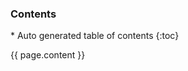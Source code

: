  <div class="panel panel-default" id="toc_panel">
    <div class="panel-heading">
      <h3 class="panel-title nocount">
        Contents
      </h3>
    </div>
    <div class="panel-body">
    <div id="toc">
<div markdown="1">
*  Auto generated table of contents
{:toc}
</div>
    </div>
    </div>
  </div>

<!-- CUT -->

{{ page.content }}
